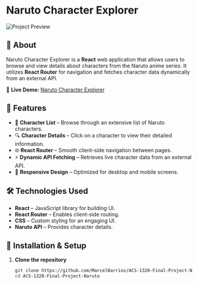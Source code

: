 # Naruto Character Explorer  

![Project Preview](https://marcelbarrios.github.io/ACS-1320-Final-Project-Naruto/)  

## 📌 About  
Naruto Character Explorer is a **React** web application that allows users to browse and view details about characters from the Naruto anime series. It utilizes **React Router** for navigation and fetches character data dynamically from an external API.  

🔗 **Live Demo:** [Naruto Character Explorer](https://marcelbarrios.github.io/ACS-1320-Final-Project-Naruto/#/)  

## 🚀 Features  
- 📖 **Character List** – Browse through an extensive list of Naruto characters.  
- 🔍 **Character Details** – Click on a character to view their detailed information.  
- 🌐 **React Router** – Smooth client-side navigation between pages.  
- ⚡ **Dynamic API Fetching** – Retrieves live character data from an external API.  
- 🎨 **Responsive Design** – Optimized for desktop and mobile screens.  

## 🛠️ Technologies Used  
- **React** – JavaScript library for building UI.  
- **React Router** – Enables client-side routing.  
- **CSS** – Custom styling for an engaging UI.  
- **Naruto API** – Provides character details.  

## 📂 Installation & Setup  

1. **Clone the repository**  
   ```sh
   git clone https://github.com/MarcelBarrios/ACS-1320-Final-Project-Naruto.git
   cd ACS-1320-Final-Project-Naruto

